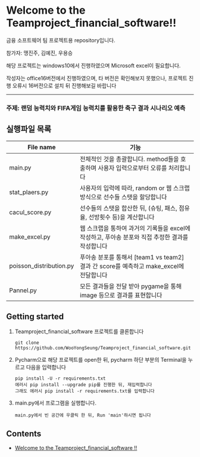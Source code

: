 # Welcome to the Teamproject_financial_software!!

금융 소프트웨어 팀 프로젝트용 repository입니다.

참가자: 맹진주, 김예진, 우용승

해당 프로젝트는 windows10에서 진행하였으며 Microsoft excel이 필요합니다.

작성자는 office16버전에서 진행하였으며, 타 버전은 확인해보지 못했으나, 프로젝트 진행 오류시 16버전으로 설치 뒤 진행해보길 바랍니다

------------------------------------
### 주제: 랜덤 능력치와 FIFA게임 능력치를 활용한 축구 결과 시나리오 예측

## 실행파일 목록

|       **File name**       |       **기능**       |    
|---------------------------|----------------------|
|         main.py           | 전체적인 것을 총괄합니다. method들을 호출하며 사용자 입력으로부터 오류를 처리합니다| 
|       stat_plaers.py      | 사용자의 입력에 따라, random or 웹 스크랩 방식으로 선수들 스탯을 할당합니다|
|       cacul_score.py      | 선수들의 스탯을 합산한 뒤, (슈팅, 패스, 점유율, 선방횟수 등)을 계산합니다|
|       make_excel.py       | 웹 스크랩을 통하여 과거의 기록들을 excel에 작성하고, 푸아송 분포와 직접 추정한 결과를 작성합니다|
|   poisson_distribution.py | 푸아송 분포를 통해서 [team1 vs team2] 결과 간 score를 예측하고 make_excel에 전달합니다|
|        Pannel.py          | 모든 결과들을 전달 받아 pygame을 통해 image 등으로 결과를 표현합니다|


## Getting started

1. Teamproject_financial_software 프로젝트를 클론합니다

    ```shell
    git clone https://github.com/WooYongSeung/Teamproject_financial_software.git
    ```

2. Pycharm으로 해당 프로젝트를 open한 뒤, pycharm 하단 부분의 Terminal을 누르고 다음을 입력합니다

    ```shell
    pip install -U -r requirements.txt
    에러시 pip install --upgrade pip를 진행한 뒤, 재입력합니다
    그래도 에러시 pip install -r requirements.txt를 입력합니다
    ```

3. main.py에서 프로그램을 실행합니다.

    ```shell
    main.py에서 빈 공간에 우클릭 한 뒤, Run 'main'하시면 됩니다
    ```

## Contents
- [Welcome to the Teamproject_financial_software !!](#welcome-to-the-Teamproject_financial_software!!)
